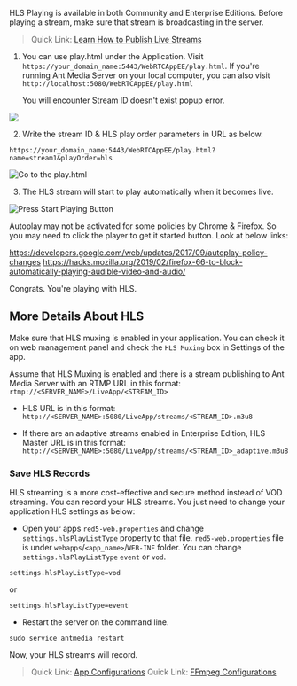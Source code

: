 HLS Playing is available in both Community and Enterprise Editions. Before playing a stream, make sure that stream is broadcasting in the server.

> Quick Link: [Learn How to Publish Live Streams](Publishing-Live-Streams)

1. You can use play.html under the Application. Visit `https://your_domain_name:5443/WebRTCAppEE/play.html`. If you're running Ant Media Server on your local computer, you can also visit `http://localhost:5080/WebRTCAppEE/play.html`

    You will encounter Stream ID doesn't exist popup error.

![](https://antmedia.io/wp-content/uploads/2019/12/Screenshot-from-2019-12-23-17-37-53.png)

2. Write the stream ID & HLS play order parameters in URL as below.

`https://your_domain_name:5443/WebRTCAppEE/play.html?name=stream1&playOrder=hls`

![Go to the play.html](https://antmedia.io/wp-content/uploads/2019/12/hls-streaming-play-html.png)

3. The HLS stream will start to play automatically when it becomes live.  

![Press Start Playing Button](https://antmedia.io/wp-content/uploads/2019/12/hls-playing-play-html.png)

Autoplay may not be activated for some policies by Chrome & Firefox. So you may need to click the player to get it started button. Look at below links:

https://developers.google.com/web/updates/2017/09/autoplay-policy-changes
https://hacks.mozilla.org/2019/02/firefox-66-to-block-automatically-playing-audible-video-and-audio/

Congrats. You're playing with HLS.

## More Details About HLS 
Make sure that HLS muxing is enabled in your application. You can check it on web management panel and check the `HLS Muxing` box in Settings of the app.
 
Assume that HLS Muxing is enabled and there is a stream publishing to Ant Media Server with an RTMP URL in this format:
 `rtmp://<SERVER_NAME>/LiveApp/<STREAM_ID>`

* HLS URL is in this format: `http://<SERVER_NAME>:5080/LiveApp/streams/<STREAM_ID>.m3u8` 

* If there are an adaptive streams enabled in Enterprise Edition, HLS Master URL is in this format: `http://<SERVER_NAME>:5080/LiveApp/streams/<STREAM_ID>_adaptive.m3u8`

### Save HLS Records

HLS streaming is a more cost-effective and secure method instead of VOD streaming. You can record your HLS streams. You just need to change your application HLS settings as below:

- Open your apps `red5-web.properties` and change `settings.hlsPlayListType` property to that file. `red5-web.properties` file is under `webapps`/`<app_name>`/`WEB-INF` folder. You can change `settings.hlsPlayListType`  `event` or `vod`.

```
settings.hlsPlayListType=vod
```

or

```
settings.hlsPlayListType=event
```

- Restart the server on the command line.

`sudo service antmedia restart`

Now, your HLS streams will record. 

> Quick Link: [App Configurations](Application-Configuration-Documentation)
> Quick Link: [FFmpeg Configurations](https://ffmpeg.org/ffmpeg-formats.html#toc-Options-6)